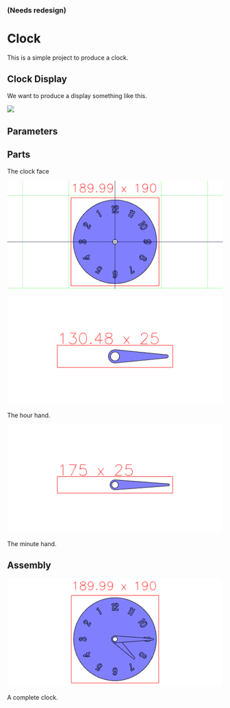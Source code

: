 ### (Needs redesign)


# Clock

This is a simple project to produce a clock.

## Clock Display

We want to produce a display something like this.

<img src="https://upload.wikimedia.org/wikipedia/commons/a/a4/Wecker_mit_Radium.jpg" width="256">


## Parameters


## Parts

The clock face

![Image](clock.md.0.png)

![Image](clock.md.1.png)

The hour hand.

![Image](clock.md.2.png)

The minute hand.

## Assembly

![Image](clock.md.3.png)

A complete clock.